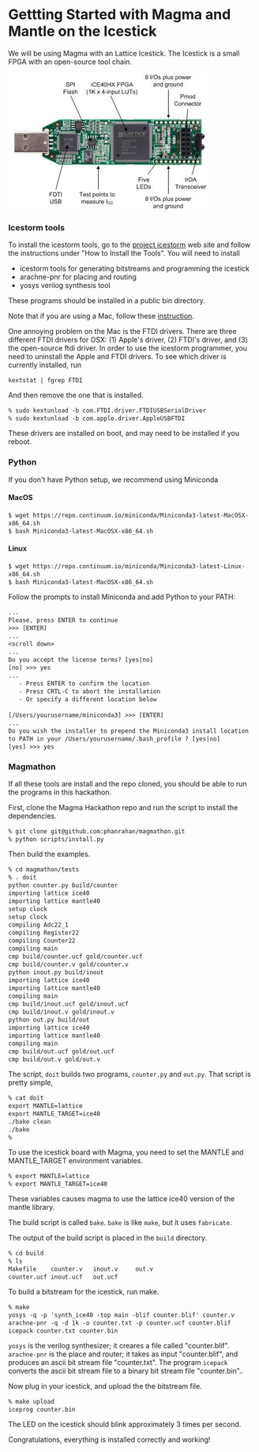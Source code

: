 # Gettting Started with Magma and Mantle on the Icestick

We will be using Magma with an Lattice Icestick.
The Icestick is a small FPGA with an open-source tool chain.

![icestick](images/icestick.jpg)

### Icestorm tools

To install the icestorm tools,
go to the [project icestorm](http://www.clifford.at/icestorm/) web site
and follow the instructions under "How to Install the Tools".
You will need to install

* icestorm tools for generating bitstreams and programming the icestick
* arachne-pnr for placing and routing 
* yosys verilog synthesis tool

These programs should be installed in a public bin directory.

Note that if you are using a Mac,
follow these [instruction](http://www.clifford.at/icestorm/notes_osx.html).

One annoying problem on the Mac is the FTDI drivers.
There are three different FTDI drivers for OSX:
(1) Apple's driver,
(2) FTDI's driver,
and (3) the open-source ftdi driver.
In order to use the icestorm programmer,
you need to uninstall the Apple and FTDI drivers.
To see which driver is currently installed, run

```
kextstat | fgrep FTDI
```

And then remove the one that is installed.

```
% sudo kextunload -b com.FTDI.driver.FTDIUSBSerialDriver
% sudo kextunload -b com.apple.driver.AppleUSBFTDI
```

These drivers are installed on boot,
and may need to be installed if you reboot.

### Python

If you don't have Python setup, we recommend using Miniconda

#### MacOS
```
$ wget https://repo.continuum.io/miniconda/Miniconda3-latest-MacOSX-x86_64.sh
$ bash Miniconda3-latest-MacOSX-x86_64.sh
```

#### Linux
```
$ wget https://repo.continuum.io/miniconda/Miniconda3-latest-Linux-x86_64.sh
$ bash Miniconda3-latest-MacOSX-x86_64.sh
```

Follow the prompts to install Miniconda and add Python to your PATH:

```
...
Please, press ENTER to continue
>>> [ENTER]
...
<scroll down>
...
Do you accept the license terms? [yes|no]
[no] >>> yes
...
   - Press ENTER to confirm the location
   - Press CRTL-C to abort the installation
   - Or specify a different location below

[/Users/yourusername/miniconda3] >>> [ENTER]
...
Do you wish the installer to prepend the Miniconda3 install location
to PATH in your /Users/yourusername/.bash_profile ? [yes|no]
[yes] >>> yes
```

### Magmathon

If all these tools are install and the repo cloned, you should be able to run
the programs in this hackathon.

First, clone the Magma Hackathon repo and run the script to install the
dependencies.

```
% git clone git@github.com:phanrahan/magmathon.git
% python scripts/install.py
```

Then build the examples.

```
% cd magmathon/tests
% . doit
python counter.py build/counter
importing lattice ice40
importing lattice mantle40
setup clock
setup clock
compiling Adc22_1
compiling Register22
compiling Counter22
compiling main
cmp build/counter.ucf gold/counter.ucf
cmp build/counter.v gold/counter.v
python inout.py build/inout
importing lattice ice40
importing lattice mantle40
compiling main
cmp build/inout.ucf gold/inout.ucf
cmp build/inout.v gold/inout.v
python out.py build/out
importing lattice ice40
importing lattice mantle40
compiling main
cmp build/out.ucf gold/out.ucf
cmp build/out.v gold/out.v

```

The script, `doit` builds two programs, `counter.py` and `out.py`.
That script is pretty simple,

```
% cat doit
export MANTLE=lattice
export MANTLE_TARGET=ice40
./bake clean
./bake
%
```
To use the icestick board with Magma,
you need to set the MANTLE and MANTLE_TARGET environment variables.
```
% export MANTLE=lattice
% export MANTLE_TARGET=ice40
```
These variables causes magma to use the lattice ice40 version
of the mantle library.

The build script is called `bake`.
`bake` is like `make`, but it uses `fabricate`.

The output of the build script is placed in the `build` directory.
```
% cd build
% ls
Makefile    counter.v   inout.v     out.v
counter.ucf inout.ucf   out.ucf
```
To build a bitstream for the icestick, run make.
```
% make
yosys -q -p 'synth_ice40 -top main -blif counter.blif' counter.v
arachne-pnr -q -d 1k -o counter.txt -p counter.ucf counter.blif 
icepack counter.txt counter.bin
```
`yosys` is the verilog synthesizer;
it creares a file called "counter.blif".
`arachne-pnr` is the place and router;
it takes as input "counter.blif", 
and produces an ascii bit stream file "counter.txt".
The program `icepack` converts the ascii bit stream file
to a binary bit stream file "counter.bin"..

Now plug in your icestick,
and upload the the bitstream file.
```
% make upload
iceprog counter.bin
```
The LED on the icestick should blink approximately 3 times per second.

Congratulations, everything is installed correctly and working!




